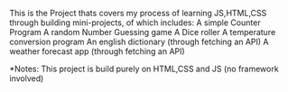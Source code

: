 This is the Project thats covers my process of learning JS,HTML,CSS through building mini-projects, of which includes:
  A simple Counter Program
  A random Number Guessing game
  A Dice roller
  A temperature conversion program
  An english dictionary (through fetching an API) 
  A weather forecast app (through fetching an API) 

*Notes: This project is build purely on HTML,CSS and JS (no framework involved) 
